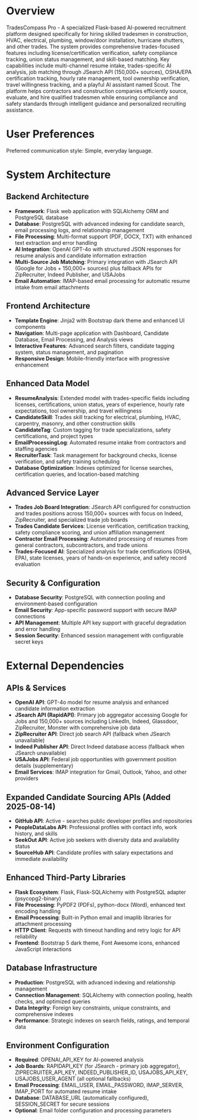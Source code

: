 # Overview

TradesCompass Pro - A specialized Flask-based AI-powered recruitment platform designed specifically for hiring skilled tradesmen in construction, HVAC, electrical, plumbing, window/door installation, hurricane shutters, and other trades. The system provides comprehensive trades-focused features including license/certification verification, safety compliance tracking, union status management, and skill-based matching. Key capabilities include multi-channel resume intake, trades-specific AI analysis, job matching through JSearch API (150,000+ sources), OSHA/EPA certification tracking, hourly rate management, tool ownership verification, travel willingness tracking, and a playful AI assistant named Scout. The platform helps contractors and construction companies efficiently source, evaluate, and hire qualified tradesmen while ensuring compliance and safety standards through intelligent guidance and personalized recruiting assistance.

# User Preferences

Preferred communication style: Simple, everyday language.

# System Architecture

## Backend Architecture
- **Framework**: Flask web application with SQLAlchemy ORM and PostgreSQL database
- **Database**: PostgreSQL with advanced indexing for candidate search, email processing logs, and relationship management
- **File Processing**: Multi-format support (PDF, DOCX, TXT) with enhanced text extraction and error handling
- **AI Integration**: OpenAI GPT-4o with structured JSON responses for resume analysis and candidate information extraction
- **Multi-Source Job Matching**: Primary integration with JSearch API (Google for Jobs + 150,000+ sources) plus fallback APIs for ZipRecruiter, Indeed Publisher, and USAJobs
- **Email Automation**: IMAP-based email processing for automatic resume intake from email attachments

## Frontend Architecture
- **Template Engine**: Jinja2 with Bootstrap dark theme and enhanced UI components
- **Navigation**: Multi-page application with Dashboard, Candidate Database, Email Processing, and Analysis views
- **Interactive Features**: Advanced search filters, candidate tagging system, status management, and pagination
- **Responsive Design**: Mobile-friendly interface with progressive enhancement

## Enhanced Data Model
- **ResumeAnalysis**: Extended model with trades-specific fields including licenses, certifications, union status, years of experience, hourly rate expectations, tool ownership, and travel willingness
- **CandidateSkill**: Trades skill tracking for electrical, plumbing, HVAC, carpentry, masonry, and other construction skills
- **CandidateTag**: Custom tagging for trade specializations, safety certifications, and project types
- **EmailProcessingLog**: Automated resume intake from contractors and staffing agencies
- **RecruiterTask**: Task management for background checks, license verification, and safety training scheduling
- **Database Optimization**: Indexes optimized for license searches, certification queries, and location-based matching

## Advanced Service Layer
- **Trades Job Board Integration**: JSearch API configured for construction and trades positions across 150,000+ sources with focus on Indeed, ZipRecruiter, and specialized trade job boards
- **Trades Candidate Services**: License verification, certification tracking, safety compliance scoring, and union affiliation management
- **Contractor Email Processing**: Automated processing of resumes from general contractors, subcontractors, and trade unions
- **Trades-Focused AI**: Specialized analysis for trade certifications (OSHA, EPA), state licenses, years of hands-on experience, and safety record evaluation

## Security & Configuration
- **Database Security**: PostgreSQL with connection pooling and environment-based configuration
- **Email Security**: App-specific password support with secure IMAP connections
- **API Management**: Multiple API key support with graceful degradation and error handling
- **Session Security**: Enhanced session management with configurable secret keys

# External Dependencies

## APIs & Services
- **OpenAI API**: GPT-4o model for resume analysis and enhanced candidate information extraction
- **JSearch API (RapidAPI)**: Primary job aggregator accessing Google for Jobs and 150,000+ sources including LinkedIn, Indeed, Glassdoor, ZipRecruiter, Monster with comprehensive job data
- **ZipRecruiter API**: Direct job search API (fallback when JSearch unavailable)
- **Indeed Publisher API**: Direct Indeed database access (fallback when JSearch unavailable)
- **USAJobs API**: Federal job opportunities with government position details (supplementary)
- **Email Services**: IMAP integration for Gmail, Outlook, Yahoo, and other providers

## Expanded Candidate Sourcing APIs (Added 2025-08-14)
- **GitHub API**: Active - searches public developer profiles and repositories
- **PeopleDataLabs API**: Professional profiles with contact info, work history, and skills
- **SeekOut API**: Active job seekers with diversity data and availability status
- **SourceHub API**: Candidate profiles with salary expectations and immediate availability

## Enhanced Third-Party Libraries  
- **Flask Ecosystem**: Flask, Flask-SQLAlchemy with PostgreSQL adapter (psycopg2-binary)
- **File Processing**: PyPDF2 (PDFs), python-docx (Word), enhanced text encoding handling
- **Email Processing**: Built-in Python email and imaplib libraries for attachment processing
- **HTTP Client**: Requests with timeout handling and retry logic for API reliability
- **Frontend**: Bootstrap 5 dark theme, Font Awesome icons, enhanced JavaScript interactions

## Database Infrastructure
- **Production**: PostgreSQL with advanced indexing and relationship management
- **Connection Management**: SQLAlchemy with connection pooling, health checks, and optimized queries
- **Data Integrity**: Foreign key constraints, unique constraints, and comprehensive indexes
- **Performance**: Strategic indexes on search fields, ratings, and temporal data

## Environment Configuration
- **Required**: OPENAI_API_KEY for AI-powered analysis
- **Job Boards**: RAPIDAPI_KEY (for JSearch - primary job aggregator), ZIPRECRUITER_API_KEY, INDEED_PUBLISHER_ID, USAJOBS_API_KEY, USAJOBS_USER_AGENT (all optional fallbacks)
- **Email Processing**: EMAIL_USER, EMAIL_PASSWORD, IMAP_SERVER, IMAP_PORT for automated resume intake
- **Database**: DATABASE_URL (automatically configured), SESSION_SECRET for secure sessions
- **Optional**: Email folder configuration and processing parameters
